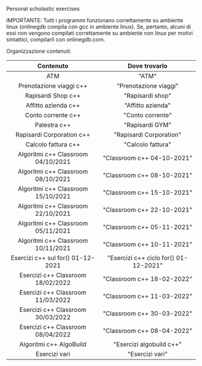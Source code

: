 Personal scholastic exercises

IMPORTANTE: Tutti i programmi funzionano correttamente su ambiente linux (onlinegdb compila con gcc in ambiente linux). Se, pertanto, alcuni di essi non vengono compilati correttamente su ambiente non linux per motivi sintattici, compilarli con onlinegdb.com.

Organizzazione contenuti:

|   Contenuto   | Dove trovarlo |
| :-------------: | :-------------: |
|  ATM  |  "ATM"  |
|  Prenotazione viaggi c++  |  "Prenotazione viaggi"  |
|  Rapisardi Shop c++  |  "Rapisardi shop"  |
|  Affitto azienda c++  |  "Affitto azienda"  |
|  Conto corrente c++  |  "Conto corrente"  |
|  Palestra c++ |  "Rapisardi GYM"  |
|  Rapisardi Corporation c++  | "Rapisardi Corporation"  |
|  Calcolo fattura c++  |  "Calcolo fattura"  |
|  Algoritmi c++ Classroom 04/10/2021  |  "Classroom c++ 04-10-2021"  |
|  Algoritmi c++ Classroom 08/10/2021  |  "Classroom c++ 08-10-2021"  |
|  Algoritmi c++ Classroom 15/10/2021  |  "Classroom c++ 15-10-2021"  |
|  Algoritmi c++ Classroom 22/10/2021  |  "Classroom c++ 22-10-2021"  |
|  Algoritmi c++ Classroom 05/11/2021  |  "Classroom c++ 05-11-2021"  |
|  Algoritmi c++ Classroom 10/11/2021  |  "Classroom c++ 10-11-2021"  |
|  Esercizi c++ sul for() 01-12-2021  |  "Esercizi c++ ciclo for() 01-12-2021"  |
|  Esercizi c++ Classroom 18/02/2022  |  "Classroom c++ 18-02-2022"  |
|  Esercizi c++ Classroom 11/03/2022  |  "Classroom c++ 11-03-2022"  |
|  Esercizi c++ Classroom 30/03/2022  |  "Classroom c++ 30-03-2022"  |
|  Esercizi c++ Classroom 08/04/2022  |  "Classroom c++ 08-04-2022"  |
|  Algoritmi c++ AlgoBuild  |  "Esercizi algobuild c++"  |
|  Esercizi vari  |  "Esercizi vari"  |

